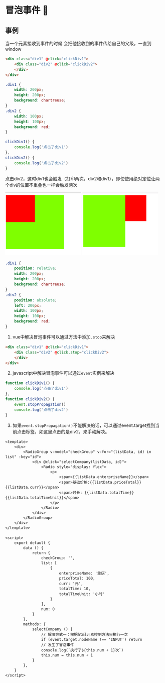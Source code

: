 # 冒泡事件 :pray:

## 事例
当一个元素接收到事件的时候 会把他接收到的事件传给自己的父级，一直到window
```html
<div class="div1" @click="clickDiv1">
    <div class="div2" @click="clickDiv2">
    </div>
</div>
```

```css
.div1 {
    width: 200px;
    height: 200px;
    background: chartreuse;
}
.div2 {
    width: 100px;
    height: 100px;
    background: red;
}
```

```js
clickDiv1() {
    console.log('点击了div1')
},
clickDiv2() {
    console.log('点击了div2')
}
```
点击div2，这时div1也会触发（打印两次，div2和div1），即使使用绝对定位让两个div的位置不重叠也一样会触发两次

<img src="../../../images/javascript/bubb1.png" height="200" width="48%">
<img src="../../../images/javascript/bubb2.png" height="200" width="48%">

```css
.div1 {
    position: relative;
    width: 200px;
    height: 200px;
    background: chartreuse;
}
.div2 {
    position: absolute;
    left: 200px;
    width: 100px;
    height: 100px;
    background: red;
}
```

1. vue中解决冒泡事件可以通过方法中添加`.stop`来解决
```html
<div class="div1" @click="clickDiv1">
    <div class="div2" @click.stop="clickDiv2">
    </div>
</div>
```

2. javascript中解决冒泡事件可以通过`event`实例来解决
```js
function clickDiv1() {
    console.log('点击了div1')
},
function clickDiv2() {
    event.stopPropagation()
    console.log('点击了div2')
}
```
3. 如果`event.stopPropagation()`不能解决的话，可以通过event.target找到当前点击标签，如这里点击的是div2，来手动解决。

```vue
<template>
    <div>
        <RadioGroup v-model="checkGroup" v-for="(listData, id) in list" :key="id">
            <div @click="selectCompany(listData, id)">
                <Radio style="display: flex">
                    <p>
                        <span>{{listData.enterpriseName}}</span>
                        <span>基础价格:{{listData.priceTotal}}{{listData.curr}}</span>
                        <span>时长: {{listData.totalTime}}{{listData.totalTimeUnit}}</span>
                    </p>
                </Radio>
            </div>
        </RadioGroup>
    </div>
</template>

<script>
    export default {
        data () {
            return {
                checkGroup: '',
                list: [
                    {
                        enterpriseName: '重庆',
                        priceTotal: 100,
                        curr: '元',
                        totalTime: 10,
                        totalTimeUnit: '小时'
                    }
                ],
                num: 0
            }
        },
        methods: {
            selectCompany () {
                // 解决方式一：根据html元素控制方法只执行一次
                if (event.target.nodeName !== 'INPUT') return
                // 发生了冒泡事件
                console.log(`执行了${this.num + 1}次`)
                this.num = this.num + 1
            }
        },
    }
</script>
```